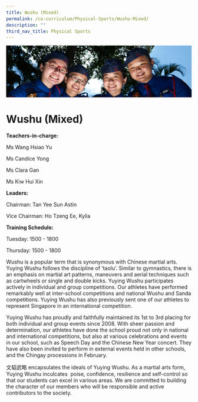 ```yaml
---
title: Wushu (Mixed)
permalink: /co-curriculum/Physical-Sports/Wushu-Mixed/
description: ""
third_nav_title: Physical Sports
---
```

![](/images/CCA.jpg)

Wushu (Mixed)
=============

**Teachers-in-charge:**

Ms Wang Hsiao Yu

Ms Candice Yong 

Ms Clara Gan 

Ms Kiw Hui Xin

  

**Leaders:**

Chairman: Tan Yee Sun Astin 

Vice Chairman: Ho Tzeng Ee, Kylia

  

**Training Schedule:** 

Tuesday: 1500 - 1800

Thursday: 1500 - 1800

  

Wushu is a popular term that is synonymous with Chinese martial arts. Yuying Wushu follows the discipline of ‘taolu’. Similar to gymnastics, there is an emphasis on martial art patterns, maneuvers and aerial techniques such as cartwheels or single and double kicks. Yuying Wushu participates actively in individual and group competitions. Our athletes have performed remarkably well at inter-school competitions and national Wushu and Sanda competitions. Yuying Wushu has also previously sent one of our athletes to represent Singapore in an international competition.

  

Yuying Wushu has proudly and faithfully maintained its 1st to 3rd placing for both individual and group events since 2008. With sheer passion and determination, our athletes have done the school proud not only in national and international competitions, but also at various celebrations and events in our school, such as Speech Day and the Chinese New Year concert. They have also been invited to perform in external events held in other schools, and the Chingay processions in February. 

  

文韬武略 encapsulates the ideals of Yuying Wushu. As a martial arts form, Yuying Wushu inculcates  poise, confidence, resilience and self-control so that our students can excel in various areas. We are committed to building the character of our members who will be responsible and active contributors to the society.